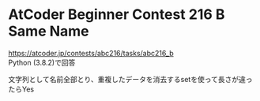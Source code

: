 # AtCoder Beginner Contest 216 B Same Name  
https://atcoder.jp/contests/abc216/tasks/abc216_b  
Python (3.8.2)で回答  

文字列として名前全部とり、重複したデータを消去するsetを使って長さが違ったらYes

